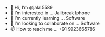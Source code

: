 - 👋 Hi, I’m @jalal5589
- 👀 I’m interested in ... Jailbreak Iphone
- 🌱 I’m currently learning ... Software 
- 💞️ I’m looking to collaborate on ... Software 
- 📫 How to reach me ... +91 9923665786

<!---
jalal5589/jalal5589 is a ✨ special ✨ repository because its `README.md` (this file) appears on your GitHub profile.
You can click the Preview link to take a look at your changes.
--->
